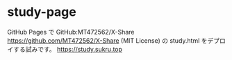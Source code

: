 # study-page
GitHub Pages で GitHub:MT472562/X-Share https://github.com/MT472562/X-Share (MIT License) の study.html をデプロイする試みです。
https://study.sukru.top
